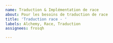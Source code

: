 ```yaml
---
name: Traduction & Implémentation de race
about: Pour les besoins de traduction de race
title: 'Traduction race - '
labels: Alchemy, Race, Traduction
assignees: frosqh

---
```



